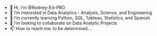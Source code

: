- 👋 Hi, I’m @Rodney-Ed-PRO
- 👀 I’m interested in Data Analytics - Analysis, Science, and Engineering
- 🌱 I’m currently learning Python, SQL, Tableau, Statistics, and Spanish
- 💞️ I’m looking to collaborate on Data Analytic Projects 
- 📫 How to reach me: to be determined...

<!---
Rodney-Ed-PRO/Rodney-Ed-PRO is a ✨ special ✨ repository because its `README.md` (this file) appears on your GitHub profile.
You can click the Preview link to take a look at your changes.
--->
